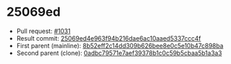 # 25069ed
- Pull request: [#1031](https://github.com/MarlinFirmware/Marlin/pull/1031)
- Result commit: [25069ed4e963f94b216dae6ac10aaed5337ccc4f](https://github.com/MarlinFirmware/Marlin/commit/25069ed4e963f94b216dae6ac10aaed5337ccc4f)
- First parent (mainline): [8b52eff2c14dd309b626bee8e0c5e10b47c898ba](https://github.com/MarlinFirmware/Marlin/commit/8b52eff2c14dd309b626bee8e0c5e10b47c898ba)
- Second parent (clone): [0adbc79571e7aef39378b1c0c59b5cbaa5b1a3a3](https://github.com/MarlinFirmware/Marlin/commit/0adbc79571e7aef39378b1c0c59b5cbaa5b1a3a3)
